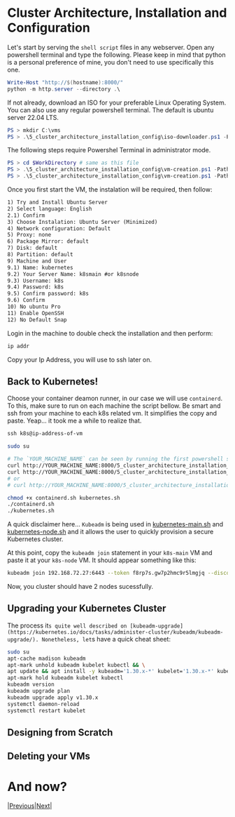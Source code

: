 # Cluster Architecture, Installation and Configuration

Let's start by serving the `shell script` files in any webserver. Open any powershell terminal and type the following.
Please keep in mind that python is a personal preference of mine, you don't need to use specifically this one.

```powershell
Write-Host "http://$(hostname):8000/"
python -m http.server --directory .\
```

If not already, download an ISO for your preferable Linux Operating System. You can also use any regular powershell terminal. The default is ubuntu server 22.04 LTS.

```powershell
PS > mkdir C:\vms
PS > .\5_cluster_architecture_installation_config\iso-downloader.ps1 -Path "C:\vms" -FileName "ubuntu-server"
```

The following steps require Powershel Terminal in administrator mode.

```powershell
PS > cd $WorkDirectory # same as this file
PS > .\5_cluster_architecture_installation_config\vm-creation.ps1 -Path "C:\vms" -Name "k8s-main" -IsoName "ubuntu-server.iso" -Size "s"
PS > .\5_cluster_architecture_installation_config\vm-creation.ps1 -Path "C:\vms" -Name "k8s-node" -IsoName "ubuntu-server.iso" -Size "xs"
```

Once you first start the VM, the instalation will be required, then follow:

```txt
1) Try and Install Ubuntu Server
2) Select language: English
2.1) Confirm 
3) Choose Instalation: Ubuntu Server (Minimized)
4) Network configuration: Default
5) Proxy: none
6) Package Mirror: default
7) Disk: default
8) Partition: default
9) Machine and User
9.1) Name: kubernetes
9.2) Your Server Name: k8smain #or k8snode
9.3) Username: k8s
9.4) Password: k8s
9.5) Confirm password: k8s
9.6) Confirm
10) No ubuntu Pro
11) Enable OpenSSH
12) No Default Snap
```

Login in the machine to double check the installation and then perform:

```sh
ip addr
```

Copy your Ip Address, you will use to ssh later on.

## Back to Kubernetes!

Choose your container deamon runner, in our case we will use `containerd`. To this, make sure to run on each machine the script bellow.
Be smart and ssh from your machine to each k8s related vm. It simplifies the copy and paste. Yeap... it took me a while to realize that.

```powershell
ssh k8s@ip-address-of-vm
```

```sh
sudo su

# The `YOUR_MACHINE_NAME` can be seen by running the first powershell statement in this readme file.
curl http://YOUR_MACHINE_NAME:8000/5_cluster_architecture_installation_config/containerd.sh > containerd.sh
curl http://YOUR_MACHINE_NAME:8000/5_cluster_architecture_installation_config/kubernetes-main.sh > kubernetes.sh
# or
# curl http://YOUR_MACHINE_NAME:8000/5_cluster_architecture_installation_config/kubernetes-node.sh > kubernetes.sh

chmod +x containerd.sh kubernetes.sh
./containerd.sh
./kubernetes.sh
```

A quick disclaimer here... `Kubeadm` is being used in [kubernetes-main.sh](./kubernetes-main.sh) and
[kubernetes-node.sh](./kubernetes-node.sh)  and it allows the user to quickly provision a secure Kubernetes cluster.

At this point, copy the `kubeadm join` statement in your `k8s-main` VM and paste it at your `k8s-node` VM.
It should appear something like this: 

```sh
kubeadm join 192.168.72.27:6443 --token f8rp7s.gw7p2hmc9r5lmgjq --discovery-token-ca-cert-hash sha256:fa081246c9a871c3e57d5ffaf75ca748da8eff9e22203a6264f9eeb00c30d724
```

Now, you cluster should have 2 nodes sucessfully.

## Upgrading your Kubernetes Cluster

The process it`s quite well described on [kubeadm-upgrade](https://kubernetes.io/docs/tasks/administer-cluster/kubeadm/kubeadm-upgrade/).
Nonetheless, let`s have a quick cheat sheet:

```sh
sudo su
apt-cache madison kubeadm
apt-mark unhold kubeadm kubelet kubectl && \
apt update && apt install -y kubeadm='1.30.x-*' kubelet='1.30.x-*' kubectl='1.30.x-*' && \
apt-mark hold kubeadm kubelet kubectl
kubeadm version
kubeadm upgrade plan
kubeadm upgrade apply v1.30.x
systemctl daemon-reload
systemctl restart kubelet
```

## Designing from Scratch

## Deleting your VMs

# And now?

|[Previous](../4_storage/README.md)|[Next](../6_troubleshooting/README.md)|